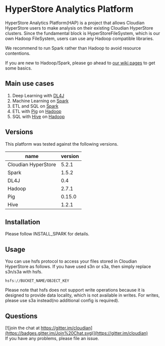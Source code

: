 # HyperStore Analytics Platform
HyperStore Analytics Platform(HAP) is a project that allows Cloudian HyperStore users to make analysis on their existing Cloudian HyperStore clusters. Since the fundamental block is HyperStoreFileSystem, which is our own Hadoop FileSystem, users can use any Hadoop compatible libraries.

We recommend to run Spark rather than Hadoop to avoid resource contentions.

If you are new to Hadoop/Spark, please go ahead to [our wiki pages](https://github.com/cloudian/hap/wiki) to get some basics.

## Main use cases
1. Deep Learning with [DL4J](https://github.com/deeplearning4j/deeplearning4j)
1. Machine Learning on [Spark](https://github.com/apache/spark)
1. ETL and SQL on [Spark](https://github.com/apache/spark)
1. ETL with [Pig](https://github.com/apache/pig) on [Hadoop](https://github.com/apache/hadoop)
1. SQL with [Hive](https://github.com/apache/hive) on [Hadoop](https://github.com/apache/hadoop)

## Versions
This platform was tested against the following versions.

|name               |version|
|-------------------|-------|
|Cloudian HyperStore| 5.2.1 |
|     Spark         | 1.5.2 |
|     DL4J          | 0.4   |
|     Hadoop        | 2.7.1 |
|     Pig           | 0.15.0|
|     Hive          | 1.2.1 |

## Installation

Please follow INSTALL_SPARK for details.

## Usage
You can use hsfs protocol to access your files stored in Cloudian HyperStore as follows. If you have used s3n or s3a, then simply replace s3n/s3a with hsfs.

```
hsfs://BUCKET_NAME/OBJECT_KEY
```

Please note that hsfs does not support write operations because it is designed to provide data locality, which is not available in writes. For writes, please use s3a instead(no additional config is required).

## Questions
[![join the chat at https://gitter.im/cloudian](https://badges.gitter.im/Join%20Chat.svg)](https://gitter.im/cloudian)  
If you have any problems, please file an issue.
